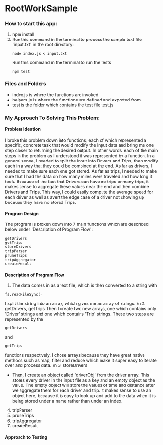 # RootWorkSample
### How to start this app:
1. npm install
2. Run this command in the terminal to process the
   sample text file 'input.txt' in the  root directory:
   ```
   node index.js < input.txt
   ```
   Run this command in the terminal to run the tests
   ```
   npm test
   ```
### Files and Folders
* index.js is where the functions are invoked 
* helpers.js is where the functions are defined and exported from
* test is the folder which contains the test file test.js

### My Approach To Solving This Problem:

#### Problem Ideation
I broke this problem down into functions, each of which represented a specific, concrete task that would modify the input data and bring me one step
closer to returning the desired output. In other words, each of the main steps in the problem as I understood it was represented by a function. In a general sense, I needed to split the input into Drivers and Trips, then modify each in a way that they could 
be combined at the end. As far as drivers, I needed to make sure each one got stored. As far as trips, I needed to make sure that I had the data on how many miles were traveled and how long it took. Because of the fact that Drivers can have no trips or many trips, it makes sense to aggregate these values near the end and then combine Drivers and Trips. This way, I could easily compute the average speed for each driver as well as avert the edge case of a driver not showing up because they have no stored Trips.

#### Program Design
The program is broken down into 7 main functions which are described below
under 'Description of Program Flow':
```
getDrivers
getTrips
storeDrivers
tripParser
pruneTrips
tripAggregator
createResult
```

#### Description of Program Flow
1. The data comes in as a text file, which is then converted to a string with 
```
fs.readFileSync()
```
I split the string into an array, which gives me an array of strings.
\n
2. getDrivers, getTrips
Then I create two new arrays, one which contains only 'Driver' strings and one which contains 'Trip' strings. These two steps are represented by the 
```
getDrivers
```
and 
```
getTrips
``` 
functions respectively. I chose arrays because they have great native
methods such as map, filter and reduce which make it super easy to iterate over and process data.
\n
3. storeDrivers
* Then, I create an object called 'driverObj' from the driver array. This stores every 
    driver in the input file as a key and an empty object as the value. The empty object 
    will store the values of time and distance after we aggregate them for each driver and 
    trip. It makes sense to use an object here, because it is easy to look up and add to the data when it is being stored under a name rather than under an index.
4. tripParser
5. pruneTrips
6. tripAggregator
7. createResult

#### Approach to Testing
